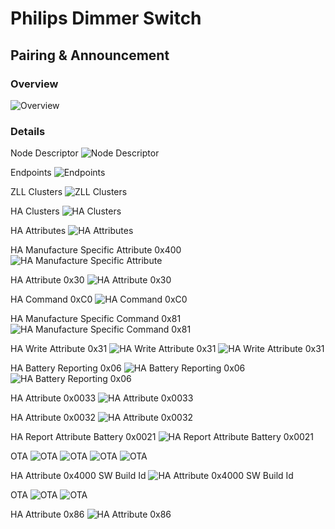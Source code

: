 # Philips Dimmer Switch

## Pairing & Announcement
### Overview
![Overview](img/image1.png?raw=true "Overview")

### Details
Node Descriptor
![Node Descriptor](img/image3.png?raw=true "Node Descriptor")

Endpoints
![Endpoints](img/image4.png?raw=true "Endpoints")

ZLL Clusters
![ZLL Clusters](img/image5.png?raw=true "ZLL Clusters")

HA Clusters
![HA Clusters](img/image6.png?raw=true "HA Clusters")

HA Attributes
![HA Attributes](img/image7.png?raw=true "HA Attributes")

HA Manufacture Specific Attribute 0x400
![HA Manufacture Specific Attribute ](img/image8.png?raw=true "HA Manufacture Specific Attribute ")

HA Attribute 0x30
![HA Attribute 0x30](img/image9.png?raw=true "HA Attribute 0x30")

HA Command 0xC0
![HA Command 0xC0](img/image10.png?raw=true "HA Command 0xC0")

HA Manufacture Specific Command 0x81
![HA Manufacture Specific Command 0x81](img/image11.png?raw=true "HA Manufacture Specific Command 0x81")

HA Write Attribute 0x31
![HA Write Attribute 0x31](img/image12.png?raw=true "HA Write Attribute 0x31")
![HA Write Attribute 0x31](img/image13.png?raw=true "HA Write Attribute 0x31")

HA Battery Reporting 0x06
![HA Battery Reporting 0x06](img/image14.png?raw=true "HA Battery Reporting 0x06")
![HA Battery Reporting 0x06](img/image15.png?raw=true "HA Battery Reporting 0x06")

HA Attribute 0x0033
![HA Attribute 0x0033](img/image16.png?raw=true "HA Attribute 0x0033")

HA Attribute 0x0032
![HA Attribute 0x0032](img/image17.png?raw=true "HA Attribute 0x0032")

HA Report Attribute Battery 0x0021
![HA Report Attribute Battery 0x0021](img/image18.png?raw=true "HA Report Attribute Battery 0x0021")

OTA
![OTA](img/image19.png?raw=true "OTA")
![OTA](img/image20.png?raw=true "OTA")
![OTA](img/image21.png?raw=true "OTA")
![OTA](img/image22.png?raw=true "OTA")

HA Attribute 0x4000 SW Build Id
![HA Attribute 0x4000 SW Build Id](img/image23.png?raw=true "HA Attribute 0x4000 SW Build Id")

OTA
![OTA](img/image24.png?raw=true "OTA")
![OTA](img/image25.png?raw=true "OTA")

HA Attribute 0x86
![HA Attribute 0x86](img/image26.png?raw=true "HA Attribute 0x86")
